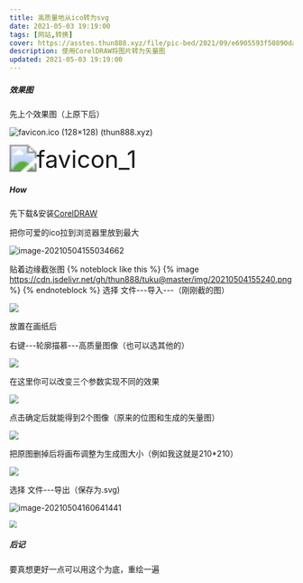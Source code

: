```yaml
---
title: 高质量地从ico转为svg
date: 2021-05-03 19:19:00
tags: [网站,转换]
cover: https://asstes.thun888.xyz/file/pic-bed/2021/09/e6905593f50890da134d5cf2e7ad1541.png
description: 使用CorelDRAW将图片转为矢量图
updated: 2021-05-03 19:19:00
---
```


##### 效果图

先上个效果图（上原下后）

![favicon.ico (128×128) (thun888.xyz)](https://thun888.xyz/favicon.ico)

<img src="https://cdn.jsdelivr.net/gh/thun888/tuku@master/img/favicon_1.svg" alt="favicon_1" style="zoom:300%;" />

##### How

先下载&安装[CorelDRAW](https://share.thun888.xyz/%E8%BD%AF%E4%BB%B6/CorelDRAW_X4_SP2_%E7%B2%BE%E7%AE%80%E5%A2%9E%E5%BC%BA%E7%89%88.exe)

把你可爱的ico拉到浏览器里放到最大

![image-20210504155034662](https://cdn.jsdelivr.net/gh/thun888/tuku@master/img/image-20210504155034662.png)

贴着边缘截张图
{% noteblock like this %}
{% image https://cdn.jsdelivr.net/gh/thun888/tuku@master/img/20210504155240.png %}
{% endnoteblock %}
选择 文件---导入---（刚刚截的图）

![](https://cdn.jsdelivr.net/gh/thun888/tuku@master/img/20210504155534.png)

放置在画纸后

右键---轮廓描慕---高质量图像（也可以选其他的）

![](https://cdn.jsdelivr.net/gh/thun888/tuku@master/img/20210504155749.png)

在这里你可以改变三个参数实现不同的效果

![](https://cdn.jsdelivr.net/gh/thun888/tuku@master/img/dg4df56hde4568.png)

点击确定后就能得到2个图像（原来的位图和生成的矢量图）

![](https://cdn.jsdelivr.net/gh/thun888/tuku@master/img/20210504160151.png)

把原图删掉后将画布调整为生成图大小（例如我这就是210*210）

![](https://cdn.jsdelivr.net/gh/thun888/tuku@master/img/da21desf4s568gre46g.png)

选择 文件---导出（保存为.svg)

![image-20210504160641441](C:\Users\22383\AppData\Roaming\Typora\typora-user-images\image-20210504160641441.png)

<img src="https://cdn.jsdelivr.net/gh/thun888/tuku@master/img/20210504161231.png" style="zoom:80%;" />

##### 后记

要真想更好一点可以用这个为底，重绘一遍
